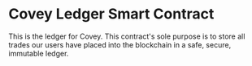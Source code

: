 # Covey Ledger Smart Contract

This is the ledger for Covey. This contract's sole purpose is to store all trades our users have placed into the blockchain in a safe, secure, immutable ledger.
